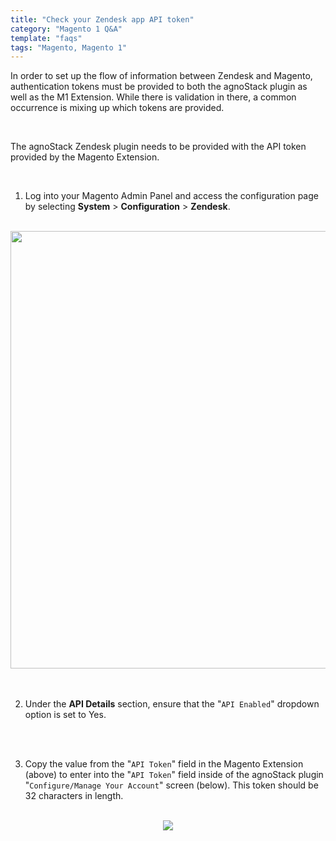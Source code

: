 ```yaml
---
title: "Check your Zendesk app API token"
category: "Magento 1 Q&A"
template: "faqs"
tags: "Magento, Magento 1"
---
```


In order to set up the flow of information between Zendesk and Magento, authentication tokens must be provided to both the agnoStack plugin as well as the M1 Extension. While there is validation in there, a common occurrence is mixing up which tokens are provided.

<br/>

The agnoStack Zendesk plugin needs to be provided with the API token provided by the Magento Extension.

<br/>

1. Log into your Magento Admin Panel and access the configuration page by selecting **System** > **Configuration** > **Zendesk**.

<br/>

<center>
  <img class="border" src="/images/magento1-extension-api-token-screenshot.png" data-canonical-src="/images/magento1-extension-api-token-screenshot.png" width="700" />
</center>

<br/>
<br/>

2. Under the **API Details** section, ensure that the "`API Enabled`" dropdown option is set to Yes.

<br/>
<br/>

3. Copy the value from the "`API Token`" field in the Magento Extension (above) to enter into the "`API Token`" field inside of the agnoStack plugin "`Configure/Manage Your Account`" screen (below). This token should be 32 characters in length.

<br/>

<center>
<img class="border" src="/images/magento1-configuration-url-screenshot.png" data-canonical-src="/images/magento1-configuration-url-screenshot.png" />
</center>
